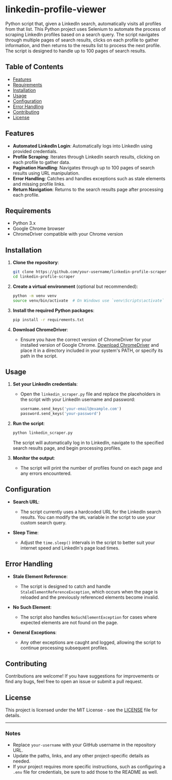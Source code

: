 # linkedin-profile-viewer
Python script that, given a LinkedIn search, automatically visits all profiles from that list.
This Python project uses Selenium to automate the process of scraping LinkedIn profiles based on a search query. The script navigates through multiple pages of search results, clicks on each profile to gather information, and then returns to the results list to process the next profile. The script is designed to handle up to 100 pages of search results.

## Table of Contents

- [Features](#features)
- [Requirements](#requirements)
- [Installation](#installation)
- [Usage](#usage)
- [Configuration](#configuration)
- [Error Handling](#error-handling)
- [Contributing](#contributing)
- [License](#license)

## Features

- **Automated LinkedIn Login**: Automatically logs into LinkedIn using provided credentials.
- **Profile Scraping**: Iterates through LinkedIn search results, clicking on each profile to gather data.
- **Pagination Handling**: Navigates through up to 100 pages of search results using URL manipulation.
- **Error Handling**: Catches and handles exceptions such as stale elements and missing profile links.
- **Return Navigation**: Returns to the search results page after processing each profile.

## Requirements

- Python 3.x
- Google Chrome browser
- ChromeDriver compatible with your Chrome version

## Installation

1. **Clone the repository**:
   ```bash
   git clone https://github.com/your-username/linkedin-profile-scraper.git
   cd linkedin-profile-scraper
   ```

2. **Create a virtual environment** (optional but recommended):
   ```bash
   python -m venv venv
   source venv/bin/activate  # On Windows use `venv\Scripts\activate`
   ```

3. **Install the required Python packages**:
   ```bash
   pip install -r requirements.txt
   ```

4. **Download ChromeDriver**:
   - Ensure you have the correct version of ChromeDriver for your installed version of Google Chrome. [Download ChromeDriver](https://sites.google.com/chromium.org/driver/) and place it in a directory included in your system's PATH, or specify its path in the script.

## Usage

1. **Set your LinkedIn credentials**:
   - Open the `linkedin_scraper.py` file and replace the placeholders in the script with your LinkedIn username and password:
     ```python
     username.send_keys('your-email@example.com')
     password.send_keys('your-password')
     ```

2. **Run the script**:
   ```bash
   python linkedin_scraper.py
   ```

   The script will automatically log in to LinkedIn, navigate to the specified search results page, and begin processing profiles.

3. **Monitor the output**:
   - The script will print the number of profiles found on each page and any errors encountered.

## Configuration

- **Search URL**:
  - The script currently uses a hardcoded URL for the LinkedIn search results. You can modify the `URL` variable in the script to use your custom search query.
  
- **Sleep Time**:
  - Adjust the `time.sleep()` intervals in the script to better suit your internet speed and LinkedIn's page load times.

## Error Handling

- **Stale Element Reference**: 
  - The script is designed to catch and handle `StaleElementReferenceException`, which occurs when the page is reloaded and the previously referenced elements become invalid.
  
- **No Such Element**:
  - The script also handles `NoSuchElementException` for cases where expected elements are not found on the page.

- **General Exceptions**:
  - Any other exceptions are caught and logged, allowing the script to continue processing subsequent profiles.

## Contributing

Contributions are welcome! If you have suggestions for improvements or find any bugs, feel free to open an issue or submit a pull request.

## License

This project is licensed under the MIT License - see the [LICENSE](LICENSE) file for details.

---

### Notes

- Replace `your-username` with your GitHub username in the repository URL.
- Update the paths, links, and any other project-specific details as needed.
- If your project requires more specific instructions, such as configuring a `.env` file for credentials, be sure to add those to the README as well.
